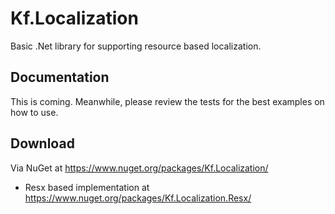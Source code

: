 # Kf.Localization
Basic .Net library for supporting resource based localization.

## Documentation ##
This is coming. Meanwhile, please review the tests for the best examples on how to use.

## Download ##
Via NuGet at https://www.nuget.org/packages/Kf.Localization/
- Resx based implementation at https://www.nuget.org/packages/Kf.Localization.Resx/
